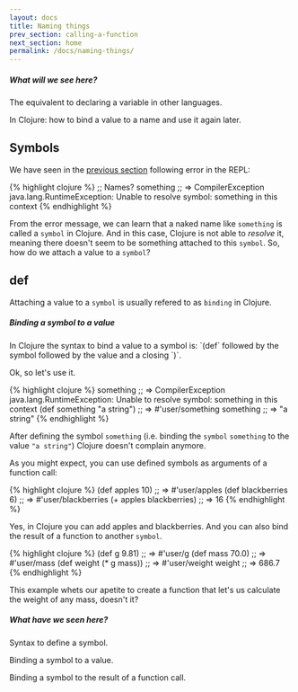```yaml
---
layout: docs
title: Naming things
prev_section: calling-a-function
next_section: home
permalink: /docs/naming-things/
---
```


<div class="note">
  <h5>What will we see here?</h5>
  <p>The equivalent to declaring a variable in other languages.</p>
  <p>In Clojure: how to bind a value to a name and use it again later.</p>
</div>

## Symbols

We have seen in the [previous section](/docs/first-steps#lets-see-what-clojure-understands) following error in the REPL:

{% highlight clojure %}
;; Names?
something
;; => CompilerException java.lang.RuntimeException: Unable to resolve symbol: something in this context
{% endhighlight %}

From the error message, we can learn that a naked name like
`something` is called a `symbol` in Clojure. And in this case, Clojure
is not able to _resolve_ it, meaning there doesn't seem to be
something attached to this `symbol`. So, how do we attach a value to a
`symbol`?

## def

Attaching a value to a `symbol` is usually refered to as `binding` in
Clojure.

<div class="note unreleased">
  <h5>Binding a symbol to a value</h5>
  <p>In Clojure the syntax to bind a value to a symbol is: `(def` followed by the symbol followed by the value and a closing `)`.</p>
</div>

Ok, so let's use it.

{% highlight clojure %}
something
;; => CompilerException java.lang.RuntimeException: Unable to resolve symbol: something in this context
(def something "a string")
;; => #'user/something
something
;; => "a string"
{% endhighlight %}

After defining the symbol `something` (i.e. binding the `symbol`
`something` to the value `"a string"`) Clojure doesn't complain
anymore.

As you might expect, you can use defined symbols as arguments of a
function call:

{% highlight clojure %}
(def apples 10)
;; => #'user/apples
(def blackberries 6)
;; => #'user/blackberries
(+ apples blackberries)
;; => 16
{% endhighlight %}

Yes, in Clojure you can add apples and blackberries. And you can also
bind the result of a function to another `symbol`.

{% highlight clojure %}
(def g 9.81)
;; => #'user/g
(def mass 70.0)
;; => #'user/mass
(def weight (* g mass))
;; => #'user/weight
weight
;; => 686.7
{% endhighlight %}

This example whets our apetite to create a function that let's us
calculate the weight of any mass, doesn't it?

<div class="note">
  <h5>What have we seen here?</h5>
  <p>Syntax to define a symbol.</p>
  <p>Binding a symbol to a value.</p>
  <p>Binding a symbol to the result of a function call.</p>
</div>